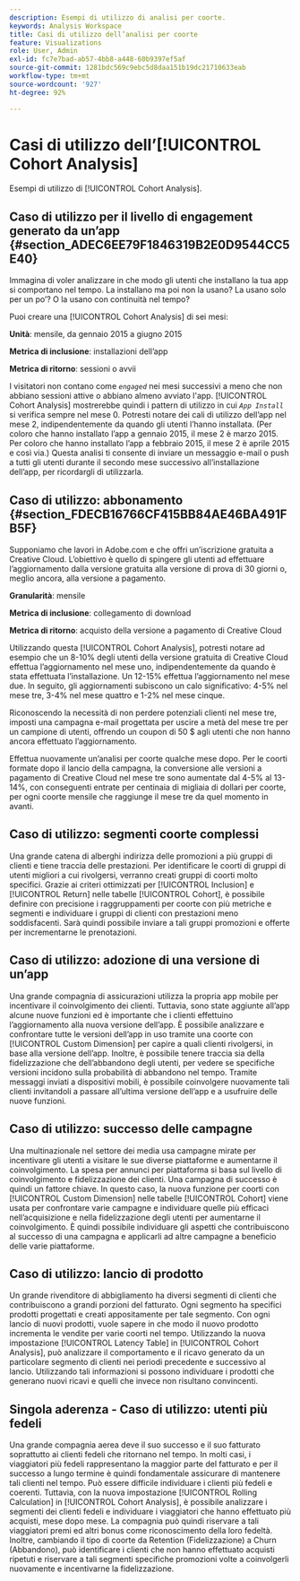 ```yaml
---
description: Esempi di utilizzo di analisi per coorte.
keywords: Analysis Workspace
title: Casi di utilizzo dell’analisi per coorte
feature: Visualizations
role: User, Admin
exl-id: fc7e7bad-ab57-4bb8-a448-60b9397ef5af
source-git-commit: 1281bdc569c9ebc5d8daa151b19dc21710633eab
workflow-type: tm+mt
source-wordcount: '927'
ht-degree: 92%

---
```


# Casi di utilizzo dell’[!UICONTROL Cohort Analysis]

Esempi di utilizzo di [!UICONTROL Cohort Analysis].

## Caso di utilizzo per il livello di engagement generato da un’app {#section_ADEC6EE79F1846319B2E0D9544CC5E40}

Immagina di voler analizzare in che modo gli utenti che installano la tua app si comportano nel tempo. La installano ma poi non la usano? La usano solo per un po’? O la usano con continuità nel tempo?

Puoi creare una [!UICONTROL Cohort Analysis] di sei mesi:

**Unità**: mensile, da gennaio 2015 a giugno 2015

**Metrica di inclusione**: installazioni dell’app

**Metrica di ritorno**: sessioni o avvii

I visitatori non contano come *`engaged`* nei mesi successivi a meno che non abbiano sessioni attive o abbiano almeno avviato l&#39;app. [!UICONTROL Cohort Analysis] mostrerebbe quindi i pattern di utilizzo in cui *`App Install`* si verifica sempre nel mese 0. Potresti notare dei cali di utilizzo dell’app nel mese 2, indipendentemente da quando gli utenti l’hanno installata. (Per coloro che hanno installato l’app a gennaio 2015, il mese 2 è marzo 2015. Per coloro che hanno installato l’app a febbraio 2015, il mese 2 è aprile 2015 e così via.) Questa analisi ti consente di inviare un messaggio e-mail o push a tutti gli utenti durante il secondo mese successivo all’installazione dell’app, per ricordargli di utilizzarla.

## Caso di utilizzo: abbonamento {#section_FDECB16766CF415BB84AE46BA491FB5F}

Supponiamo che lavori in Adobe.com e che offri un’iscrizione gratuita a Creative Cloud. L’obiettivo è quello di spingere gli utenti ad effettuare l’aggiornamento dalla versione gratuita alla versione di prova di 30 giorni o, meglio ancora, alla versione a pagamento.

**Granularità**: mensile

**Metrica di inclusione**: collegamento di download

**Metrica di ritorno**: acquisto della versione a pagamento di Creative Cloud

Utilizzando questa [!UICONTROL Cohort Analysis], potresti notare ad esempio che un 8-10% degli utenti della versione gratuita di Creative Cloud effettua l’aggiornamento nel mese uno, indipendentemente da quando è stata effettuata l’installazione. Un 12-15% effettua l’aggiornamento nel mese due. In seguito, gli aggiornamenti subiscono un calo significativo: 4-5% nel mese tre, 3-4% nel mese quattro e 1-2% nel mese cinque.

Riconoscendo la necessità di non perdere potenziali clienti nel mese tre, imposti una campagna e-mail progettata per uscire a metà del mese tre per un campione di utenti, offrendo un coupon di 50 $ agli utenti che non hanno ancora effettuato l’aggiornamento.

Effettua nuovamente un’analisi per coorte qualche mese dopo. Per le coorti formate dopo il lancio della campagna, la conversione alle versioni a pagamento di Creative Cloud nel mese tre sono aumentate dal 4-5% al 13-14%, con conseguenti entrate per centinaia di migliaia di dollari per coorte, per ogni coorte mensile che raggiunge il mese tre da quel momento in avanti.

## Caso di utilizzo: segmenti coorte complessi

Una grande catena di alberghi indirizza delle promozioni a più gruppi di clienti e tiene traccia delle prestazioni. Per identificare le coorti di gruppi di utenti migliori a cui rivolgersi, verranno creati gruppi di coorti molto specifici. Grazie ai criteri ottimizzati per [!UICONTROL Inclusion] e [!UICONTROL Return] nelle tabelle [!UICONTROL Cohort], è possibile definire con precisione i raggruppamenti per coorte con più metriche e segmenti e individuare i gruppi di clienti con prestazioni meno soddisfacenti. Sarà quindi possibile inviare a tali gruppi promozioni e offerte per incrementarne le prenotazioni.

## Caso di utilizzo: adozione di una versione di un’app

Una grande compagnia di assicurazioni utilizza la propria app mobile per incentivare il coinvolgimento dei clienti. Tuttavia, sono state aggiunte all’app alcune nuove funzioni ed è importante che i clienti effettuino l’aggiornamento alla nuova versione dell’app. È possibile analizzare e confrontare tutte le versioni dell’app in uso tramite una coorte con [!UICONTROL Custom Dimension] per capire a quali clienti rivolgersi, in base alla versione dell’app. Inoltre, è possibile tenere traccia sia della fidelizzazione che dell’abbandono degli utenti, per vedere se specifiche versioni incidono sulla probabilità di abbandono nel tempo. Tramite messaggi inviati a dispositivi mobili, è possibile coinvolgere nuovamente tali clienti invitandoli a passare all’ultima versione dell’app e a usufruire delle nuove funzioni.

## Caso di utilizzo: successo delle campagne

Una multinazionale nel settore dei media usa campagne mirate per incentivare gli utenti a visitare le sue diverse piattaforme e aumentarne il coinvolgimento. La spesa per annunci per piattaforma si basa sul livello di coinvolgimento e fidelizzazione dei clienti. Una campagna di successo è quindi un fattore chiave. In questo caso, la nuova funzione per coorti con [!UICONTROL Custom Dimension] nelle tabelle [!UICONTROL Cohort] viene usata per confrontare varie campagne e individuare quelle più efficaci nell’acquisizione e nella fidelizzazione degli utenti per aumentarne il coinvolgimento. È quindi possibile individuare gli aspetti che contribuiscono al successo di una campagna e applicarli ad altre campagne a beneficio delle varie piattaforme.

## Caso di utilizzo: lancio di prodotto

Un grande rivenditore di abbigliamento ha diversi segmenti di clienti che contribuiscono a grandi porzioni del fatturato. Ogni segmento ha specifici prodotti progettati e creati appositamente per tale segmento. Con ogni lancio di nuovi prodotti, vuole sapere in che modo il nuovo prodotto incrementa le vendite per varie coorti nel tempo. Utilizzando la nuova impostazione [!UICONTROL Latency Table] in [!UICONTROL Cohort Analysis], può analizzare il comportamento e il ricavo generato da un particolare segmento di clienti nei periodi precedente e successivo al lancio. Utilizzando tali informazioni si possono individuare i prodotti che generano nuovi ricavi e quelli che invece non risultano convincenti.

## Singola aderenza - Caso di utilizzo: utenti più fedeli

Una grande compagnia aerea deve il suo successo e il suo fatturato soprattutto ai clienti fedeli che ritornano nel tempo. In molti casi, i viaggiatori più fedeli rappresentano la maggior parte del fatturato e per il successo a lungo termine è quindi fondamentale assicurare di mantenere tali clienti nel tempo. Può essere difficile individuare i clienti più fedeli e coerenti. Tuttavia, con la nuova impostazione [!UICONTROL Rolling Calculation] in [!UICONTROL Cohort Analysis], è possibile analizzare i segmenti dei clienti fedeli e individuare i viaggiatori che hanno effettuato più acquisti, mese dopo mese. La compagnia può quindi riservare a tali viaggiatori premi ed altri bonus come riconoscimento della loro fedeltà. Inoltre, cambiando il tipo di coorte da Retention (Fidelizzazione) a Churn (Abbandono), può identificare i clienti che non hanno effettuato acquisti ripetuti e riservare a tali segmenti specifiche promozioni volte a coinvolgerli nuovamente e incentivarne la fidelizzazione.
